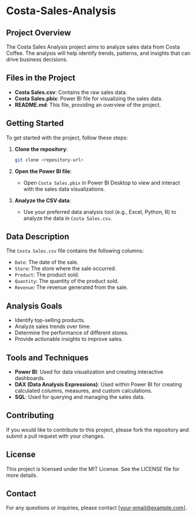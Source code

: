 # Costa-Sales-Analysis

## Project Overview
The Costa Sales Analysis project aims to analyze sales data from Costa Coffee. The analysis will help identify trends, patterns, and insights that can drive business decisions.

## Files in the Project
- **Costa Sales.csv**: Contains the raw sales data.
- **Costa Sales.pbix**: Power BI file for visualizing the sales data.
- **README.md**: This file, providing an overview of the project.

## Getting Started
To get started with the project, follow these steps:

1. **Clone the repository**:
    ```sh
    git clone <repository-url>
    ```

2. **Open the Power BI file**:
    - Open `Costa Sales.pbix` in Power BI Desktop to view and interact with the sales data visualizations.

3. **Analyze the CSV data**:
    - Use your preferred data analysis tool (e.g., Excel, Python, R) to analyze the data in `Costa Sales.csv`.

## Data Description
The `Costa Sales.csv` file contains the following columns:
- `Date`: The date of the sale.
- `Store`: The store where the sale occurred.
- `Product`: The product sold.
- `Quantity`: The quantity of the product sold.
- `Revenue`: The revenue generated from the sale.

## Analysis Goals
- Identify top-selling products.
- Analyze sales trends over time.
- Determine the performance of different stores.
- Provide actionable insights to improve sales.

## Tools and Techniques
- **Power BI**: Used for data visualization and creating interactive dashboards.
- **DAX (Data Analysis Expressions)**: Used within Power BI for creating calculated columns, measures, and custom calculations.
- **SQL**: Used for querying and managing the sales data.

## Contributing
If you would like to contribute to this project, please fork the repository and submit a pull request with your changes.

## License
This project is licensed under the MIT License. See the LICENSE file for more details.

## Contact
For any questions or inquiries, please contact [your-email@example.com].